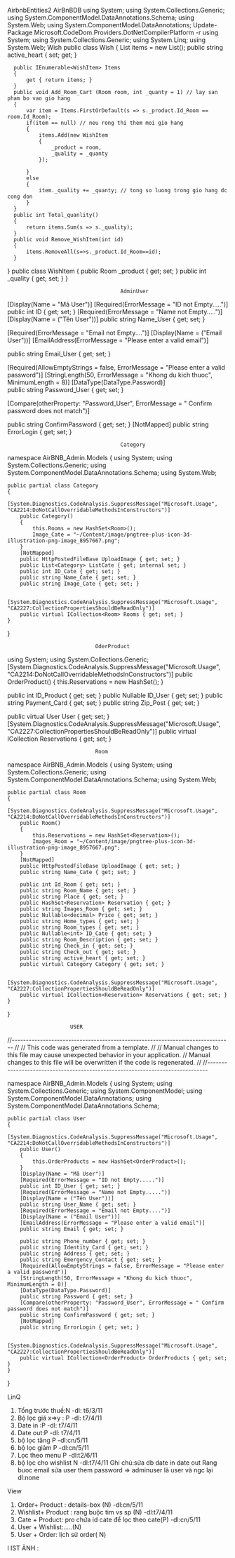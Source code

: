 AirbnbEntities2
AirBnBDB
using System;
using System.Collections.Generic;
using System.ComponentModel.DataAnnotations.Schema;
using System.Web;
using System.ComponentModel.DataAnnotations;
Update-Package Microsoft.CodeDom.Providers.DotNetCompilerPlatform -r
using System;
using System.Collections.Generic;
using System.Linq;
using System.Web;
                                                Wish 
  public class Wish
  {
      List<WishItem> items = new List<WishItem>();
      public string active_heart { set; get; }

      public IEnumerable<WishItem> Items
      {
          get { return items; }
      }
      public void Add_Room_Cart (Room room, int _quanty = 1) // lay san pham bo vao gio hang
      {
          var item = Items.FirstOrDefault(s => s._product.Id_Room == room.Id_Room);
          if(item == null) // neu rong thi them moi gio hang
          {
              items.Add(new WishItem
              {
                  _product = room,
                  _quality = _quanty
              }); 
              
          }
          else
          {
              item._quality += _quanty; // tong so luong trong gio hang dc cong don
          }
      }
      public int Total_quanlity()
      {
          return items.Sum(s => s._quality);
      }
      public void Remove_WishItem(int id)
      {
          items.RemoveAll(s=>s._product.Id_Room==id);
      }

  }
  public class WishItem
  {
      public Room _product { get; set; }
      public int _quality { get; set; }
  }


                                        AdminUser
  [Display(Name = "Mã User")]
  [Required(ErrorMessage = "ID not Empty.....")]
  public int ID { get; set; }
  [Required(ErrorMessage = "Name not Empty.....")]
  [Display(Name = ("Tên User"))]
  public string Name_User { get; set; }

  [Required(ErrorMessage = "Email not Empty....")]
  [Display(Name = ("Email User"))]
  [EmailAddress(ErrorMessage = "Please enter a valid email")]
     
  public string Email_User { get; set; }
  
  [Required(AllowEmptyStrings = false, ErrorMessage = "Please enter a valid password")]
  [StringLength(50, ErrorMessage = "Khong du kich thuoc", MinimumLength = 8)]
  [DataType(DataType.Password)]   
  public string Password_User { get; set; }

  [Compare(otherProperty: "Password_User", ErrorMessage = " Confirm password does not match")]
  
  public string ConfirmPassword {  get; set; }
  [NotMapped]
  public string ErrorLogin {  get; set; }




                                        Category
 
namespace AirBNB_Admin.Models
{
    using System;
    using System.Collections.Generic;
    using System.ComponentModel.DataAnnotations.Schema;
    using System.Web;

    public partial class Category
    {
        [System.Diagnostics.CodeAnalysis.SuppressMessage("Microsoft.Usage", "CA2214:DoNotCallOverridableMethodsInConstructors")]
        public Category()
        {
            this.Rooms = new HashSet<Room>();
            Image_Cate = "~/Content/image/pngtree-plus-icon-3d-illustration-png-image_8957667.png";
        }
        [NotMapped]
        public HttpPostedFileBase UploadImage { get; set; }
        public List<Category> ListCate { get; internal set; }
        public int ID_Cate { get; set; }
        public string Name_Cate { get; set; }
        public string Image_Cate { get; set; }

        [System.Diagnostics.CodeAnalysis.SuppressMessage("Microsoft.Usage", "CA2227:CollectionPropertiesShouldBeReadOnly")]
        public virtual ICollection<Room> Rooms { get; set; }
    }
}


                                OderProduct
  using System;
  using System.Collections.Generic;
     [System.Diagnostics.CodeAnalysis.SuppressMessage("Microsoft.Usage", "CA2214:DoNotCallOverridableMethodsInConstructors")]
 public OrderProduct()
 {
     this.Reservations = new HashSet<Reservation>();
 }
    
 public int ID_Product { get; set; }
 public Nullable<int> ID_User { get; set; }
 public string Payment_Card { get; set; }
 public string Zip_Post { get; set; }
    
 public virtual User User { get; set; }
 [System.Diagnostics.CodeAnalysis.SuppressMessage("Microsoft.Usage", "CA2227:CollectionPropertiesShouldBeReadOnly")]
 public virtual ICollection<Reservation> Reservations { get; set; }

                                Room

namespace AirBNB_Admin.Models
{
    using System;
    using System.Collections.Generic;
    using System.ComponentModel.DataAnnotations.Schema;
    using System.Web;

    public partial class Room
    {
        [System.Diagnostics.CodeAnalysis.SuppressMessage("Microsoft.Usage", "CA2214:DoNotCallOverridableMethodsInConstructors")]
        public Room()
        {
            this.Reservations = new HashSet<Reservation>();
            Images_Room = "~/Content/image/pngtree-plus-icon-3d-illustration-png-image_8957667.png";
        }
        [NotMapped]
        public HttpPostedFileBase UploadImage { get; set; }
        public string Name_Cate { get; set; }
        
        public int Id_Room { get; set; }
        public string Room_Name { get; set; }
        public string Place { get; set; }
        public HashSet<Reservation> Reservation { get; }
        public string Images_Room { get; set; }
        public Nullable<decimal> Price { get; set; }
        public string Home_types { get; set; }
        public string Room_types { get; set; }
        public Nullable<int> ID_Cate { get; set; }
        public string Room_Description { get; set; }
        public string Check_in { get; set; }
        public string Check_out { get; set; }
        public string active_heart { get; set; }
        public virtual Category Category { get; set; }

        [System.Diagnostics.CodeAnalysis.SuppressMessage("Microsoft.Usage", "CA2227:CollectionPropertiesShouldBeReadOnly")]
        public virtual ICollection<Reservation> Reservations { get; set; }
    }
}



                        USER

//------------------------------------------------------------------------------
// <auto-generated>
//     This code was generated from a template.
//
//     Manual changes to this file may cause unexpected behavior in your application.
//     Manual changes to this file will be overwritten if the code is regenerated.
// </auto-generated>
//------------------------------------------------------------------------------

namespace AirBNB_Admin.Models
{
    using System;
    using System.Collections.Generic;
    using System.ComponentModel;
    using System.ComponentModel.DataAnnotations;
    using System.ComponentModel.DataAnnotations.Schema;

    public partial class User
    {
        [System.Diagnostics.CodeAnalysis.SuppressMessage("Microsoft.Usage", "CA2214:DoNotCallOverridableMethodsInConstructors")]
        public User()
        {
            this.OrderProducts = new HashSet<OrderProduct>();
        }
        [Display(Name = "Mã User")]
        [Required(ErrorMessage = "ID not Empty.....")]
        public int ID_User { get; set; }
        [Required(ErrorMessage = "Name not Empty.....")]
        [Display(Name = ("Tên User"))]
        public string User_Name { get; set; }
        [Required(ErrorMessage = "Email not Empty....")]
        [Display(Name = ("Email User"))]
        [EmailAddress(ErrorMessage = "Please enter a valid email")]
        public string Email { get; set; }

        public string Phone_number { get; set; }
        public string Identity_Card { get; set; }
        public string Address { get; set; }
        public string Emergency_Contact { get; set; }
        [Required(AllowEmptyStrings = false, ErrorMessage = "Please enter a valid password")]
        [StringLength(50, ErrorMessage = "Khong du kich thuoc", MinimumLength = 8)]
        [DataType(DataType.Password)]
        public string Password { get; set; }
        [Compare(otherProperty: "Password_User", ErrorMessage = " Confirm password does not match")]
        public string ConfirmPassword { get; set; }
        [NotMapped]
        public string ErrorLogin { get; set; }

        [System.Diagnostics.CodeAnalysis.SuppressMessage("Microsoft.Usage", "CA2227:CollectionPropertiesShouldBeReadOnly")]
        public virtual ICollection<OrderProduct> OrderProducts { get; set; }
    }
}


  

LinQ
1.	Tổng trước thuế:N  -dl: t6/3/11
2.	Bộ lọc giá x=>y : P   -dl: t7/4/11
3.	Date in :P                  -dl: t7/4/11
4.	Date out:P                -dl: t7/4/11
5.	bộ lọc tăng  P           -dl:cn/5/11
6.	bộ lọc giảm P           -dl:cn/5/11
7.	Lọc theo menu P     -dl:t2/6/11
8.	bộ lọc cho wishlist N -dl:t7/4/11
Ghi chú:sửa db date in date out
Rang buoc email 
sửa user them password => adminuser là user và ngc lại
dl:none

View
1.	Order+ Product : details-box (N)                                    -dl:cn/5/11
2.	Wishlist+ Product : rang buộc tim vs sp (N)                  -dl:t7/4/11
3.	Cate + Product: pro chứa id cate để lọc theo cate(P)  -dl:cn/5/11 
4.	User + Wishlist:…..(N)
5.	User + Order: lịch sử order( N)

l IST  ẢNH : 





